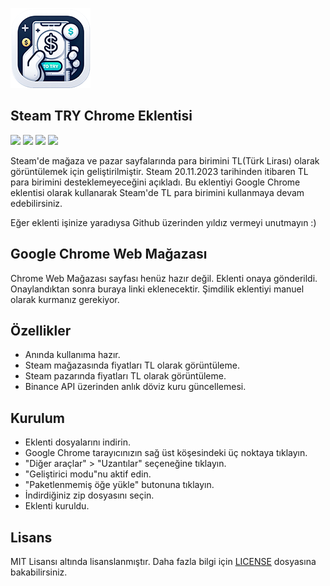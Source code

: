 ![](/icon-128x128.png)

Steam TRY Chrome Eklentisi
----------------
![](https://img.shields.io/github/stars/ArdaGnsrn/steam-try-chome.svg?style=flat-square)
![](https://img.shields.io/github/forks/ArdaGnsrn/steam-try-chome.svg?style=flat-square)
![](https://img.shields.io/github/issues/ArdaGnsrn/steam-try-chome.svg?style=flat-square)
![](https://img.shields.io/github/license/ArdaGnsrn/steam-try-chome.svg?style=flat-square)

Steam'de mağaza ve pazar sayfalarında para birimini TL(Türk Lirası) olarak görüntülemek için geliştirilmiştir. Steam 20.11.2023 tarihinden itibaren TL para birimini desteklemeyeceğini açıkladı. Bu eklentiyi Google Chrome eklentisi olarak kullanarak Steam'de TL para birimini kullanmaya devam edebilirsiniz.

Eğer eklenti işinize yaradıysa Github üzerinden yıldız vermeyi unutmayın :)

## Google Chrome Web Mağazası

Chrome Web Mağazası sayfası henüz hazır değil. Eklenti onaya gönderildi. Onaylandıktan sonra buraya linki eklenecektir. Şimdilik eklentiyi manuel olarak kurmanız gerekiyor.

## Özellikler
 - Anında kullanıma hazır.
 - Steam mağazasında fiyatları TL olarak görüntüleme.
 - Steam pazarında fiyatları TL olarak görüntüleme.
 - Binance API üzerinden anlık döviz kuru güncellemesi.

## Kurulum
- Eklenti dosyalarını indirin.
- Google Chrome tarayıcınızın sağ üst köşesindeki üç noktaya tıklayın.
- "Diğer araçlar" > "Uzantılar" seçeneğine tıklayın.
- "Geliştirici modu"nu aktif edin.
- "Paketlenmemiş öğe yükle" butonuna tıklayın.
- İndirdiğiniz zip dosyasını seçin.
- Eklenti kuruldu.

## Lisans
MIT Lisansı altında lisanslanmıştır. Daha fazla bilgi için [LICENSE](/LICENSE) dosyasına bakabilirsiniz.

